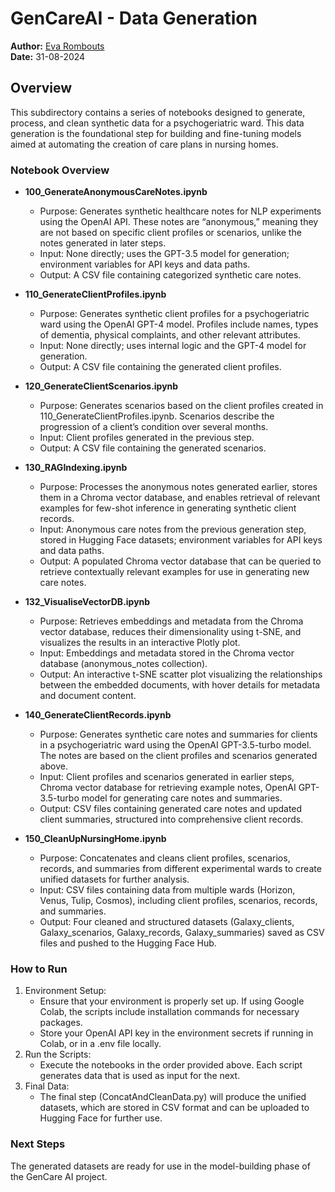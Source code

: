 # GenCareAI - Data Generation

**Author:** [Eva Rombouts](https://www.doktereva.nl)  
**Date:** 31-08-2024

## Overview

This subdirectory contains a series of notebooks designed to generate, process, and clean synthetic data for a psychogeriatric ward. This data generation is the foundational step for building and fine-tuning models aimed at automating the creation of care plans in nursing homes. 

### Notebook Overview

- __100_GenerateAnonymousCareNotes.ipynb__
    - Purpose: Generates synthetic healthcare notes for NLP experiments using the OpenAI API. These notes are “anonymous,” meaning they are not based on specific client profiles or scenarios, unlike the notes generated in later steps.
    - Input: None directly; uses the GPT-3.5 model for generation; environment variables for API keys and data paths.
    - Output: A CSV file containing categorized synthetic care notes.

- __110_GenerateClientProfiles.ipynb__
    - Purpose: Generates synthetic client profiles for a psychogeriatric ward using the OpenAI GPT-4 model. Profiles include names, types of dementia, physical complaints, and other relevant attributes.
	- Input: None directly; uses internal logic and the GPT-4 model for generation.
	- Output: A CSV file containing the generated client profiles.

- __120_GenerateClientScenarios.ipynb__
	- Purpose: Generates scenarios based on the client profiles created in 110_GenerateClientProfiles.ipynb. Scenarios describe the progression of a client’s condition over several months.
	- Input: Client profiles generated in the previous step.
	- Output: A CSV file containing the generated scenarios.

- __130_RAGIndexing.ipynb__
	- Purpose: Processes the anonymous notes generated earlier, stores them in a Chroma vector database, and enables retrieval of relevant examples for few-shot inference in generating synthetic client records.
	- Input: Anonymous care notes from the previous generation step, stored in Hugging Face datasets; environment variables for API keys and data paths.
	- Output: A populated Chroma vector database that can be queried to retrieve contextually relevant examples for use in generating new care notes.

- __132_VisualiseVectorDB.ipynb__
    - Purpose: Retrieves embeddings and metadata from the Chroma vector database, reduces their dimensionality using t-SNE, and visualizes the results in an interactive Plotly plot.
	- Input: Embeddings and metadata stored in the Chroma vector database (anonymous_notes collection).
	- Output: An interactive t-SNE scatter plot visualizing the relationships between the embedded documents, with hover details for metadata and document content.

- __140_GenerateClientRecords.ipynb__
    - Purpose: Generates synthetic care notes and summaries for clients in a psychogeriatric ward using the OpenAI GPT-3.5-turbo model. The notes are based on the client profiles and scenarios generated above.
	- Input: Client profiles and scenarios generated in earlier steps, Chroma vector database for retrieving example notes, OpenAI GPT-3.5-turbo model for generating care notes and summaries.
	- Output: CSV files containing generated care notes and updated client summaries, structured into comprehensive client records.

- __150_CleanUpNursingHome.ipynb__
    - Purpose: Concatenates and cleans client profiles, scenarios, records, and summaries from different experimental wards to create unified datasets for further analysis.
	- Input: CSV files containing data from multiple wards (Horizon, Venus, Tulip, Cosmos), including client profiles, scenarios, records, and summaries.
	- Output: Four cleaned and structured datasets (Galaxy_clients, Galaxy_scenarios, Galaxy_records, Galaxy_summaries) saved as CSV files and pushed to the Hugging Face Hub.

### How to Run
1.	Environment Setup:
    - Ensure that your environment is properly set up. If using Google Colab, the scripts include installation commands for necessary packages.
    - Store your OpenAI API key in the environment secrets if running in Colab, or in a .env file locally.
2.	Run the Scripts:
    - Execute the notebooks in the order provided above. Each script generates data that is used as input for the next.
3.	Final Data:
    - The final step (ConcatAndCleanData.py) will produce the unified datasets, which are stored in CSV format and can be uploaded to Hugging Face for further use.

### Next Steps
The generated datasets are ready for use in the model-building phase of the GenCare AI project.
